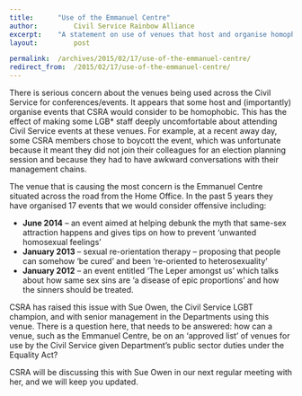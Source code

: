 ```yaml
---
title: 		"Use of the Emmanuel Centre"
author: 		Civil Service Rainbow Alliance
excerpt: 	"A statement on use of venues that host and organise homophobic events by the Civil Service."
layout: 		post

permalink: 	/archives/2015/02/17/use-of-the-emmanuel-centre/
redirect_from: 	/2015/02/17/use-of-the-emmanuel-centre/
---
```


There is serious concern about the venues being used across the Civil Service for conferences/events. It appears that some host and (importantly) organise events that CSRA would consider to be homophobic. This has the effect of making some LGB* staff  deeply uncomfortable about attending Civil Service events at these venues. For example, at a recent away day, some CSRA members chose to boycott the event, which was unfortunate because it meant they did not join their colleagues for an election planning session and because they had to have awkward conversations with their management chains.

The venue that is causing the most concern is the Emmanuel Centre situated across the road from the Home Office.  In the past 5 years they have organised 17 events that we would consider offensive including:

<ul>
<li><strong>June 2014</strong> – an event aimed at helping debunk the myth that same-sex attraction happens and gives tips on how to prevent ‘unwanted homosexual feelings’</li>
<li><strong>January 2013</strong> – sexual re-orientation therapy – proposing that people can somehow ‘be cured’ and been ‘re-oriented to heterosexuality’</li>
<li><strong>January 2012</strong> – an event entitled ‘The Leper amongst us’ which talks about how same sex sins are ‘a disease of epic proportions’ and how the sinners should be treated.</li>
</ul>

CSRA has raised this issue with Sue Owen, the Civil Service LGBT champion, and with senior management in the Departments using this venue. There is a question here, that needs to be answered: how can a venue, such as the Emmanuel Centre, be on an ‘approved list’ of venues for use by the Civil Service given Department’s public sector duties under the Equality Act?

CSRA will be discussing this with Sue Owen in our next regular meeting with her, and we will keep you updated.